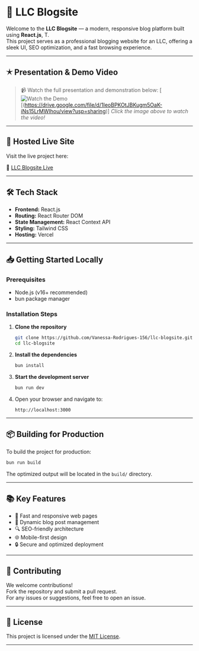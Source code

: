 # 🌟 LLC Blogsite

Welcome to the **LLC Blogsite** — a modern, responsive blog platform built using **React.js**, T.\
This project serves as a professional blogging website for an LLC, offering a sleek UI, SEO optimization, and a fast browsing experience.

---

## 🟉 Presentation & Demo Video

> 📹 Watch the full presentation and demonstration below:
[![Watch the Demo]((https://drive.google.com/file/d/1IeoBPKOtJBKugm5OaK-iNs15LrMWIhou/view?usp=sharing))[(https://drive.google.com/file/d/1IeoBPKOtJBKugm5OaK-iNs15LrMWIhou/view?usp=sharing)]
*Click the image above to watch the video!*

---

## 🚀 Hosted Live Site

Visit the live project here:

🔗 [LLC Blogsite Live](https://your-hosted-link.com)

---

## 🛠️ Tech Stack

- **Frontend:** React.js
- **Routing:** React Router DOM
- **State Management:** React Context API
- **Styling:** Tailwind CSS 
- **Hosting:** Vercel

---

## 📥 Getting Started Locally

### Prerequisites

- Node.js (v16+ recommended)
- bun package manager

### Installation Steps

1. **Clone the repository**

   ```bash
   git clone https://github.com/Vanessa-Rodrigues-156/llc-blogsite.git
   cd llc-blogsite
   ```

2. **Install the dependencies**

   ```bash
   bun install
   ```

3. **Start the development server**

   ```bash
   bun run dev
   ```

4. Open your browser and navigate to:

   ```
   http://localhost:3000
   ```

---

## 📦 Building for Production

To build the project for production:

```bash
bun run build
```

The optimized output will be located in the `build/` directory.

---

## 📚 Key Features

- 🚀 Fast and responsive web pages
- 📄 Dynamic blog post management
- 🔍 SEO-friendly architecture
- 🌐 Mobile-first design
- 🔒 Secure and optimized deployment

---

## 🤝 Contributing

We welcome contributions!\
Fork the repository and submit a pull request.\
For any issues or suggestions, feel free to open an issue.

---

## 📄 License

This project is licensed under the [MIT License](LICENSE).

---

